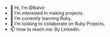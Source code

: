 - 👋 Hi, I’m @Balvir
- 👀 I’m interested in making projects.
- 🌱 I’m currently learning Ruby.
- 💞️ I’m looking to collaborate on Ruby Projects.
- 📫 How to reach me: By LinkedIn.

<!---
Balzhunter/Balzhunter is a ✨ special ✨ repository because its `README.md` (this file) appears on your GitHub profile.
You can click the Preview link to take a look at your changes.
--->
